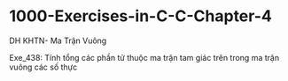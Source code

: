 # 1000-Exercises-in-C-C-Chapter-4
DH KHTN- Ma Trận Vuông

Exe_438: Tính tổng các phần tử thuộc ma trận tam giác trên trong ma trận vuông các số thực
